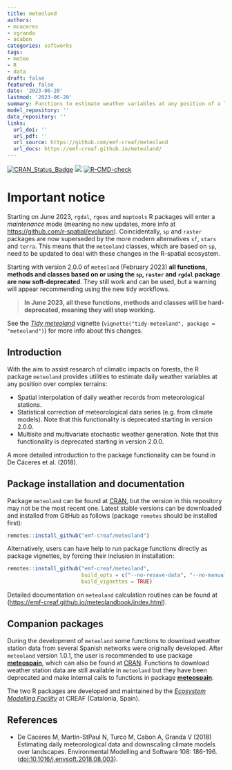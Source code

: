 ```yaml
---
title: meteoland
authors:
- mcaceres
- vgranda
- acabon
categories: softworks
tags:
- meteo
- R
- data
draft: false
featured: false
date: '2023-06-20'
lastmod: '2023-06-20'
summary: Functions to estimate weather variables at any position of a landscape
model_repository: ''
data_repository: ''
links:
  url_doi: ''
  url_pdf: ''
  url_source: https://github.com/emf-creaf/meteoland
  url_docs: https://emf-creaf.github.io/meteoland/
---
```

[![CRAN_Status_Badge](http://www.r-pkg.org/badges/version/meteoland)](https://cran.r-project.org/package=meteoland)
[![](https://cranlogs.r-pkg.org/badges/meteoland)](https://cran.rstudio.com/web/packages/meteoland/index.html)
[![R-CMD-check](https://github.com/emf-creaf/meteoland/workflows/R-CMD-check/badge.svg)](https://github.com/emf-creaf/meteoland/actions)

# Important notice

Starting on June 2023, `rgdal`, `rgeos` and `maptools` R packages will
enter a *maintenance* mode (meaning no new updates, more info at
<https://github.com/r-spatial/evolution>). Coincidentally, `sp` and
`raster` packages are now superseded by the more modern alternatives
`sf`, `stars` and `terra`. This means that the `meteoland` classes,
which are based on `sp`, need to be updated to deal with these changes
in the R-spatial ecosystem.

Starting with version 2.0.0 of `meteoland` (February 2023) **all
functions, methods and classes based on or using the `sp`, `raster` and
`rgdal` package are now soft-deprecated**. They still work and can be
used, but a warning will appear recommending using the new tidy
workflows.

> **In June 2023, all these functions, methods and classes will be
> hard-deprecated, meaning they will stop working.**

See the [*Tidy
meteoland*](https://emf-creaf.github.io/meteoland/articles/tidy-meteoland.html)
vignette (`vignette("tidy-meteoland", package = "meteoland")`) for more
info about this changes.

## Introduction

With the aim to assist research of climatic impacts on forests, the R
package `meteoland` provides utilities to estimate daily weather
variables at any position over complex terrains:

-   Spatial interpolation of daily weather records from meteorological
    stations.
-   Statistical correction of meteorological data series (e.g. from
    climate models). Note that this functionality is deprecated starting
    in version 2.0.0.
-   Multisite and multivariate stochastic weather generation. Note that
    this functionality is deprecated starting in version 2.0.0.

A more detailed introduction to the package functionality can be found
in De Cáceres et al. (2018).

## Package installation and documentation

Package `meteoland` can be found at [CRAN](https://cran.r-project.org/),
but the version in this repository may not be the most recent one.
Latest stable versions can be downloaded and installed from GitHub as
follows (package `remotes` should be installed first):

``` r
remotes::install_github("emf-creaf/meteoland")
```

Alternatively, users can have help to run package functions directly as
package vignettes, by forcing their inclusion in installation:

``` r
remotes::install_github("emf-creaf/meteoland", 
                        build_opts = c("--no-resave-data", "--no-manual"),
                        build_vignettes = TRUE)
```

Detailed documentation on `meteoland` calculation routines can be found
at (<https://emf-creaf.github.io/meteolandbook/index.html>).

## Companion packages

During the development of `meteoland` some functions to download weather
station data from several Spanish networks were originally developed.
After `meteoland` version 1.0.1, the user is recommended to use package
[**meteospain**](https://emf-creaf.github.io/meteospain/), which can
also be found at
[CRAN](https://cran.rstudio.com/web/packages/meteospain/index.html).
Functions to download weather station data are still available in
`meteoland` but they have been deprecated and make internal calls to
functions in package
[**meteospain**](https://emf-creaf.github.io/meteospain/).

The two R packages are developed and maintained by the [*Ecosystem
Modelling Facility*](https://emf.creaf.cat) at CREAF (Catalonia, Spain).

## References

-   De Caceres M, Martin-StPaul N, Turco M, Cabon A, Granda V (2018)
    Estimating daily meteorological data and downscaling climate models
    over landscapes. Environmental Modelling and Software 108: 186-196.
    (<doi:10.1016/j.envsoft.2018.08.003>).
